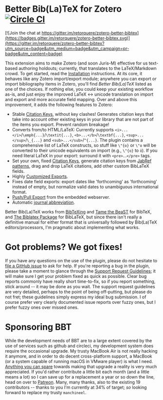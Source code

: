 # Better Bib(La)TeX for Zotero [![Circle CI](https://circleci.com/gh/retorquere/zotero-better-bibtex.svg?style=shield)](https://circleci.com/gh/retorquere/zotero-better-bibtex)

[![Join the chat at https://gitter.im/retorquere/zotero-better-bibtex](https://badges.gitter.im/retorquere/zotero-better-bibtex.svg)](https://gitter.im/retorquere/zotero-better-bibtex?utm_source=badge&utm_medium=badge&utm_campaign=pr-badge&utm_content=badge)

This extension aims to make Zotero (and soon Juris-M) effective for us text-based authoring holdouts;
currently, that translates to the LaTeX/Markdown crowd. To get started, read the
[Installation](https://retorquere.github.io/zotero-better-bibtex/installation) instructions. At its core,
it behaves like any Zotero import/export module; anywhere you can export or import bibliography items in Zotero,
you'll find *Better Bib(La)TeX* listed as one of the choices.  If nothing else, you could keep your existing workflow as-is,
and just enjoy the improved LaTeX &harr; unicode translation on import and export and more accurate field mapping. 
Over and above this improvement, it adds the following features to Zotero:

* Stable [Citation Keys](https://retorquere.github.io/zotero-better-bibtex/citation-keys), without key clashes! Generates citation keys that take into account other existing keys in your library
  that are not part of the items you export. Prevent random breakage!
* Converts from/to HTML/LaTeX: Currently supports `<i>...</i>`/`\emph{...}`/`\textit{...}`, `<b>...</b>`/`\textbf{...}`, `<sup>...</sup>`/`\_{...}` and `<sub>...</sub>`/`^{...}`. 
  The plugin contains a comprehensive list of LaTeX constructs, so stuff like `\"{o}` or `\"o` will be converted to their unicode equivalents on import (e.g., `\"{o}` to `ö`). If you need
  literal LaTeX in your export: surround it with `<pre>`...`</pre>` tags.
* Set your own, fixed [Citation Keys](https://retorquere.github.io/zotero-better-bibtex/citation-keys), generate citation keys from [JabRef patterns](http://jabref.sourceforge.net/help/LabelPatterns.php), drag and drop LaTeX citations, add other custom BibLaTeX fields.
* Highly [Customized Exports](https://retorquere.github.io/zotero-better-bibtex/customized-exports).
* Fixes date field exports: export dates like 'forthcoming' as 'forthcoming' instead of empty, but normalize valid dates
  to unambiguous international format.
* [Push/Pull Export](https://retorquere.github.io/zotero-better-bibtex/push-and-pull) from the embedded webserver.
* Automatic [journal abbreviation](https://retorquere.github.io/zotero-better-bibtex/citation-keys).


Better Bib(La)TeX works from [BibTeXing](http://ctan.cs.uu.nl/biblio/bibtex/base/btxdoc.pdf) and [Tame the
BeaST](http://www.lsv.ens-cachan.fr/~markey/BibTeX/doc/ttb_en.pdf) for BibTeX, and
[The Biblatex Package](http://ctan.mirrorcatalogs.com/macros/latex/contrib/biblatex/doc/biblatex.pdf) for BibLaTeX, but
since there isn't really a definitive manual for either format that is universally followed by Bib(La)TeX
editors/processors, I'm pragmatic about implementing what works.

# Got problems? We got fixes!

If you have any questions on the use of the plugin, please do not hesitate to [file a GitHub issue](https://github.com/retorquere/zotero-better-bibtex/issues/new)
to ask for help. If you're reporting a bug in the plugin, please take a moment to glance through the 
[Support Request Guidelines](https://retorquere.github.io/zotero-better-bibtex/support);
it will make sure I get your problem fixed as quick as possible. Clear bug reports commonly have really short
time-to-fix, so if you report something, stick around -- it may be done as you wait.
The support request guidelines are very detailed, perhaps to the point of being off-putting, but please do not fret;
these guidelines simply express my ideal bug submission.
I of course prefer very clearly documented issue reports over fuzzy ones,
but I prefer fuzzy ones over missed ones.

# Sponsoring BBT

While the development needs of BBT are to a large extent covered by the use of services such as github and circleci, my development system does require the occasional upgrade.
My trusty MacBook Air is not really hacking it anymore, and in order to do decent cross-platform support, a MacBook (or a system capable of running macOS in VMware player) is what I need. [Anything you can spare](https://www.paypal.me/retorquere)  towards making that upgrade a reality is very much appreciated. If you'd rather contribute a little bit each month (and a little means a lot) so I can save up for a replacement a year or so down the line, head on over to [Patreon](https://www.patreon.com/retorquere). Many, many thanks, also to the existing 19 contributors -- thanks to you I'm currently at 34% of target; *so* looking forward to replace my trusty `manchineel`.
